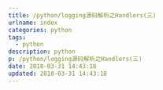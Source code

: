 ```yaml
---
title: /python/logging源码解析之Handlers(三)
urlname: index
categories: python
tags:
  - python
description: python
p: /python/logging源码解析之Handlers(三)
date: 2018-03-31 14:43:18
updated: 2018-03-31 14:43:18
---
```

